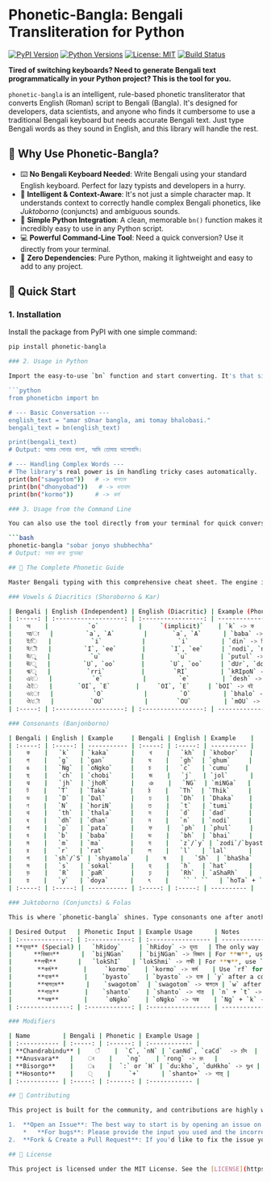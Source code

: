 # Phonetic-Bangla: Bengali Transliteration for Python

[![PyPI Version](https://badge.fury.io/py/phonetic-bangla.svg)](https://pypi.org/project/phonetic-bangla/)
[![Python Versions](https://img.shields.io/pypi/pyversions/phonetic-bangla.svg)](https://pypi.org/project/phonetic-bangla/)
[![License: MIT](https://img.shields.io/badge/License-MIT-yellow.svg)](https://opensource.org/licenses/MIT)
[![Build Status](https://github.com/mohaimenulislamshawon/phonetic-bangla/actions/workflows/ci.yml/badge.svg)](https://github.com/mohaimenulislamshawon/phonetic-bangla/actions)

**Tired of switching keyboards? Need to generate Bengali text programmatically in your Python project? This is the tool for you.**

`phonetic-bangla` is an intelligent, rule-based phonetic transliterator that converts English (Roman) script to Bengali (Bangla). It's designed for developers, data scientists, and anyone who finds it cumbersome to use a traditional Bengali keyboard but needs accurate Bengali text. Just type Bengali words as they sound in English, and this library will handle the rest.

## 🌟 Why Use Phonetic-Bangla?

*   ⌨️ **No Bengali Keyboard Needed**: Write Bengali using your standard English keyboard. Perfect for lazy typists and developers in a hurry.
*   🧠 **Intelligent & Context-Aware**: It's not just a simple character map. It understands context to correctly handle complex Bengali phonetics, like *Juktoborno* (conjuncts) and ambiguous sounds.
*   🐍 **Simple Python Integration**: A clean, memorable `bn()` function makes it incredibly easy to use in any Python script.
*   💻 **Powerful Command-Line Tool**: Need a quick conversion? Use it directly from your terminal.
*   🍃 **Zero Dependencies**: Pure Python, making it lightweight and easy to add to any project.

## 🚀 Quick Start

### 1. Installation

Install the package from PyPI with one simple command:

```bash
pip install phonetic-bangla

### 2. Usage in Python

Import the easy-to-use `bn` function and start converting. It's that simple.

```python
from phoneticbn import bn

# --- Basic Conversation ---
english_text = "amar sOnar bangla, ami tomay bhalobasi."
bengali_text = bn(english_text)

print(bengali_text)
# Output: আমার সোনার বাংলা, আমি তোমায় ভালোবাসি।

# --- Handling Complex Words ---
# The library's real power is in handling tricky cases automatically.
print(bn("sawgotom"))   # -> স্বাগতম
print(bn("dhonyobad"))   # -> ধন্যবাদ
print(bn("kormo"))      # -> কর্ম

### 3. Usage from the Command Line

You can also use the tool directly from your terminal for quick conversions.

```bash
phonetic-bangla "sobar jonyo shubhechha"
# Output: সবার জন্য শুভেচ্ছা

## 📖 The Complete Phonetic Guide

Master Bengali typing with this comprehensive cheat sheet. The engine is designed to be intuitive, but for perfect accuracy, use these specific rules for complex sounds.

### Vowels & Diacritics (Shoroborno & Kar)

| Bengali | English (Independent) | English (Diacritic) | Example (Phonetic -> Bengali) |
| :-----: | :-------------------: | :-----------------: | ----------------------------- |
|    অ    |           `o`           |     `(implicit)`    | `k` -> ক                      |
|    আ/া   |         `a`, `A`        |       `a`, `A`      | `baba` -> বাবা                |
|    ই/ি   |           `i`           |         `i`         | `din` -> দিন                  |
|    ঈ/ী   |         `I`, `ee`       |       `I`, `ee`     | `nodi`, `nodee` -> নদী         |
|    উ/ু   |           `u`           |         `u`         | `putul` -> পুতুল              |
|    ঊ/ূ   |         `U`, `oo`       |       `U`, `oo`     | `dUr`, `door` -> দূর           |
|    ঋ/ৃ   |          `rri`          |        `RI`         | `kRIpoN` -> কৃপণ              |
|    এ/ে   |           `e`           |         `e`         | `desh` -> দেশ                  |
|    ঐ/ৈ   |       `OI`, `E`       |     `OI`, `E`     | `bOI` -> বই              |
|    ও/ো   |           `O`           |         `O`         | `bhalo` -> ভালো               |
|    ঔ/ৌ   |          `OU`           |        `OU`         | `mOU` -> মৌ                   |
| :-----: | :-------------------: | :-----------------: | ----------------------------- |

### Consonants (Banjonborno)

| Bengali | English | Example     | Bengali | English | Example    |
| :-----: | :-----: | ----------- | :-----: | :-----: | ---------- |
|    ক    |   `k`   | `kaka`      |    খ    |   `kh`  | `khobor`   |
|    গ    |   `g`   | `gan`       |    ঘ    |   `gh`  | `ghum`     |
|    ঙ    |   `Ng`  | `oNgko`     |    চ    |   `c`   | `cumu`    |
|    ছ    |   `ch`  | `chobi`     |    জ    |   `j`   | `jol`      |
|    ঝ    |   `jh`  | `jhoR`      |    ঞ    |   `NG`  | `miNGa`   |
|    ট    |   `T`   | `Taka`      |    ঠ    |   `Th`  | `Thik`     |
|    ড    |   `D`   | `Dal`       |    ঢ    |   `Dh`  | `Dhaka`    |
|    ণ    |   `N`   | `horiN`     |    ত    |   `t`   | `tumi`     |
|    থ    |   `th`  | `thala`     |    দ    |   `d`   | `dad`      |
|    ধ    |   `dh`  | `dhan`      |    ন    |   `n`   | `nodi`     |
|    প    |   `p`   | `pata`      |    ফ    |   `ph`  | `phul`     |
|    ব    |   `b`   | `baba`      |    ভ    |   `bh`  | `bhai`     |
|    ম    |   `m`   | `ma`        |    য    |   `z`/`y` | `zodi`/`byasto` |
|    র    |   `r`   | `rat`       |    ল    |   `l`   | `lal`      |
|    শ    |  `sh`/`S` | `shyamola`    |    ষ    |   `Sh`  | `bhaSha`   |
|    স    |   `s`   | `sokal`     |    হ    |   `h`   | `hat`      |
|    ড়    |   `R`   | `paR`       |    ঢ়    |   `Rh`  | `aShaRh`   |
|    য়    |   `y`   | `doya`      |    ৎ    |    `` ` ``   | `hoTa` + `` ` `` -> হঠাৎ |
| :-----: | :-----: | ----------- | :-----: | :-----: | ---------- |

### Juktoborno (Conjuncts) & Folas

This is where `phonetic-bangla` shines. Type consonants one after another, and the library will automatically create the conjunct.

| Desired Output   | Phonetic Input | Example Usage      | Notes                               |
| :--------------: | :------------: | :----------------- | ----------------------------------- |
| **হৃদয়** (Special) |   `hRidoy`     | `hRidoy` -> হৃদয়   | The only way to get **ഹൃ**.         |
|      **বিজ্ঞান**      |  `bijNGan`    | `bijNGan` -> বিজ্ঞান | For **জ্ঞ**, use `jNG`.              |
|      **লক্ষী**      |   `lokShI`   | `lokShmi` -> লক্ষী | For **ক্ষ**, use `kSh`.                |
|       **কর্ম**       |     `kormo`    | `kormo` -> কর্ম    | Use `rf` for explicit **রেফ (র্)**. |
|       **ব্যস্ত**       |    `byasto`    | `byasto` -> ব্যস্ত | `y` after a consonant is **য-ফলা**. |
|       **স্বাগতম**      |    `swagotom`  | `swagotom` -> স্বাগতম | `w` after a consonant is **ব-ফলা**. |
|       **শান্ত**       |    `shanto`    | `shanto` -> শান্ত  | `n` + `t` -> **ন্ত**.             |
|       **অঙ্ক**       |     `oNgko`    | `oNgko` -> অঙ্ক    | `Ng` + `k` -> **ঙ্ক**.              |
| :--------------: | :------------: | :----------------- | ----------------------------------- |

### Modifiers

| Name         | Bengali | Phonetic | Example Usage |
| :----------- | :-----: | :------: | :------------ |
| **Chandrabindu** |    ঁ    |  `C`, `nN` | `canNd`, `caCd`  -> চাঁদ  |
| **Anusvara**   |    ং    |    `ng`    | `rong` -> রং   |
| **Bisorgo**    |    ঃ    |  `:` or `H` | `du:kho`, `duHkho` -> দুঃখ |
| **Hosonto**    |    ্    |     `+`      | `shanto+` -> শান্ত্ |
| :----------- | :-----: | :------: | :------------ |

## 🤝 Contributing

This project is built for the community, and contributions are highly welcome! If you find a word that doesn't transliterate correctly or have an idea for a new rule, please get involved.

1.  **Open an Issue**: The best way to start is by opening an issue on our [GitHub Issues](https://github.com/mohaimenulislamshawon/phonetic-bangla/issues) page. Describe the bug or feature request in detail.
    *   **For bugs**: Please provide the input you used and the incorrect output it generated.
2.  **Fork & Create a Pull Request**: If you'd like to fix the issue yourself, please fork the repository and submit a pull request with your changes. Be sure to add a test case that validates your fix.

## 📜 License

This project is licensed under the MIT License. See the [LICENSE](https://github.com/mohaimenulislamshawon/phonetic-bangla/blob/main/LICENSE) file for full details.



